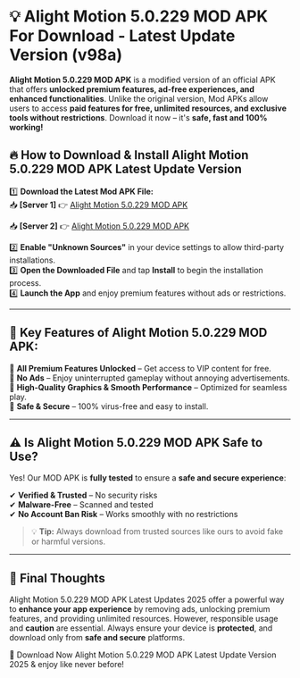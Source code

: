 # 💡 Alight Motion 5.0.229 MOD APK For Download - Latest Update Version (v98a)

**Alight Motion 5.0.229 MOD APK** is a modified version of an official APK that offers **unlocked premium features, ad-free experiences, and enhanced functionalities**. Unlike the original version, Mod APKs allow users to access **paid features for free, unlimited resources, and exclusive tools without restrictions**. Download it now – it's **safe, fast and 100% working!**

## 🔥 **How to Download & Install Alight Motion 5.0.229 MOD APK Latest Update Version**

1️⃣ **Download the Latest Mod APK File:**  
📥 **[Server 1]** 👉 [Alight Motion 5.0.229 MOD APK](https://hapymods.com?title=Alight+Motion+5.0.229+MOD+APK&ref=FU1)

📥 **[Server 2]** 👉 [Alight Motion 5.0.229 MOD APK](https://hapymods.com?title=Alight+Motion+5.0.229+MOD+APK&ref=FU1)

2️⃣ **Enable "Unknown Sources"** in your device settings to allow third-party installations.  
3️⃣ **Open the Downloaded File** and tap **Install** to begin the installation process.  
4️⃣ **Launch the App** and enjoy premium features without ads or restrictions.

---

## 🌟 **Key Features of Alight Motion 5.0.229 MOD APK:**
 
🔽 **All Premium Features Unlocked** – Get access to VIP content for free.  
🔽 **No Ads** – Enjoy uninterrupted gameplay without annoying advertisements.  
🔽 **High-Quality Graphics & Smooth Performance** – Optimized for seamless play.  
🔽 **Safe & Secure** – 100% virus-free and easy to install.  

---

## ⚠️ **Is Alight Motion 5.0.229 MOD APK Safe to Use?**

Yes! Our MOD APK is **fully tested** to ensure a **safe and secure experience**:

✔ **Verified & Trusted** – No security risks  
✔ **Malware-Free** – Scanned and tested  
✔ **No Account Ban Risk** – Works smoothly with no restrictions

> 💡 **Tip:** Always download from trusted sources like ours to avoid fake or harmful versions.

---

## 📌 **Final Thoughts**
 
Alight Motion 5.0.229 MOD APK Latest Updates 2025 offer a powerful way to **enhance your app experience** by removing ads, unlocking premium features, and providing unlimited resources. However, responsible usage and **caution** are essential. Always ensure your device is **protected**, and download only from **safe and secure** platforms.  

🔽 Download Now Alight Motion 5.0.229 MOD APK Latest Update Version 2025 & enjoy like never before!